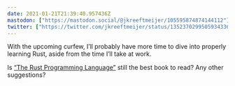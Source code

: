 ```yaml
---
date: 2021-01-21T21:39:40.957436Z
mastodon: ["https://mastodon.social/@jkreeftmeijer/105595874874144112"]
twitter: ["https://twitter.com/jkreeftmeijer/status/1352370299505934336"]
---
```

With the upcoming curfew, I’ll probably have more time to dive into properly learning Rust, aside from the time I’ll take at work.

Is [“The Rust Programming Language”](https://doc.rust-lang.org/book/) still the best book to read? Any other suggestions?

